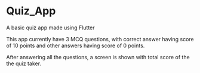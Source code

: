 # Quiz_App

A basic quiz app made using Flutter

This app currently have 3 MCQ questions,
with correct answer having score of 10 points and other answers having score of 0 points.

After answering all the questions, a screen is shown with total score of the the quiz taker.
